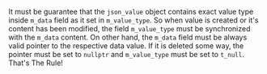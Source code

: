 It must be guarantee that the `json_value` object contains exact
value type inside `m_data` field as it set in `m_value_type`.
So when value is created or it's content has been modified,
the field `m_value_type` must be synchronized with the `m_data`
content. On other hand, the `m_data` field must be always valid
pointer to the respective data value. If it is deleted some way,
the pointer must be set to `nullptr` and `m_value_type` must be
set to `t_null`. That's The Rule!